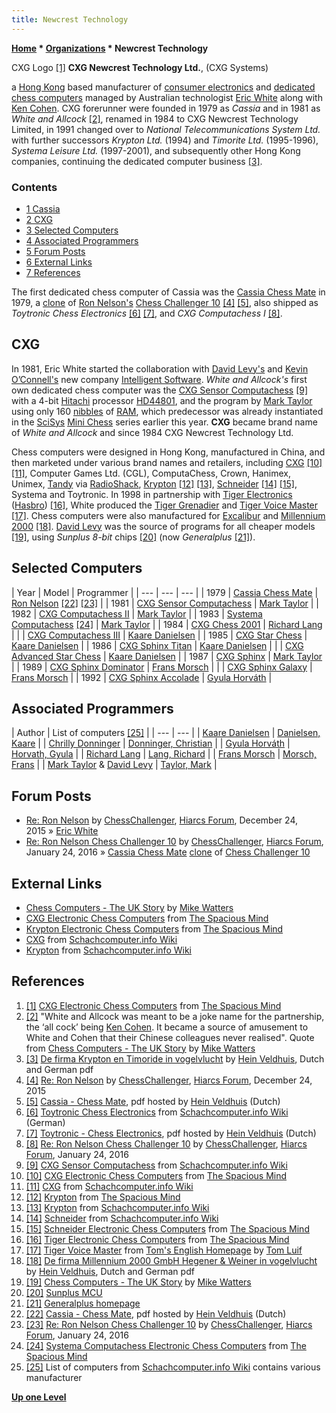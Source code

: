 ```yaml
---
title: Newcrest Technology
---
```

**[Home](Home "Home") \* [Organizations](Organizations "Organizations") \* Newcrest Technology**



 [](http://www.spacious-mind.com/html/cxg.html) CXG Logo <a id="cite-note-1" href="#cite-ref-1">[1]</a> 
**CXG Newcrest Technology Ltd.**, (CXG Systems)  

a [Hong Kong](https://en.wikipedia.org/wiki/Hong_Kong) based manufacturer of [consumer electronics](https://en.wikipedia.org/wiki/Consumer_electronics) and [dedicated chess computers](Dedicated_Chess_Computers "Dedicated Chess Computers") managed by Australian technologist [Eric White](Eric_White "Eric White") along with [Ken Cohen](Ken_Cohen "Ken Cohen"). CXG forerunner were founded in 1979 as *Cassia* and in 1981 as *White and Allcock* <a id="cite-note-2" href="#cite-ref-2">[2]</a>, renamed in 1984 to CXG Newcrest Technology Limited, in 1991 changed over to *National Telecommunications System Ltd.* with further successors *Krypton Ltd.* (1994) and *Timorite Ltd.* (1995-1996), *Systema Leisure Ltd.* (1997-2001), and subsequently other Hong Kong companies, continuing the dedicated computer business <a id="cite-note-3" href="#cite-ref-3">[3]</a>. 



### Contents


* [1 Cassia](#cassia)
* [2 CXG](#cxg)
* [3 Selected Computers](#selected-computers)
* [4 Associated Programmers](#associated-programmers)
* [5 Forum Posts](#forum-posts)
* [6 External Links](#external-links)
* [7 References](#references)






The first dedicated chess computer of Cassia was the [Cassia Chess Mate](Cassia_Chess_Mate "Cassia Chess Mate") in 1979, a [clone](Category:Clone "Category:Clone") of [Ron Nelson's](Ron_Nelson "Ron Nelson") [Chess Challenger 10](Chess_Challenger "Chess Challenger") <a id="cite-note-4" href="#cite-ref-4">[4]</a> <a id="cite-note-5" href="#cite-ref-5">[5]</a>, also shipped as *Toytronic Chess Electronics* <a id="cite-note-6" href="#cite-ref-6">[6]</a> <a id="cite-note-7" href="#cite-ref-7">[7]</a>, and *CXG Computachess I* <a id="cite-note-8" href="#cite-ref-8">[8]</a>. 



## CXG


In 1981, Eric White started the collaboration with [David Levy's](David_Levy "David Levy") and [Kevin O’Connell's](Kevin_O%E2%80%99Connell "Kevin O’Connell") new company [Intelligent Software](Intelligent_Software "Intelligent Software"). *White and Allcock's* first own dedicated chess computer was the [CXG Sensor Computachess](CXG_Sensor_Computachess "CXG Sensor Computachess") <a id="cite-note-9" href="#cite-ref-9">[9]</a> with a 4-bit [Hitachi](https://en.wikipedia.org/wiki/Hitachi_Ltd.) processor [HD44801](HMCS4xC "HMCS4xC"), and the program by [Mark Taylor](Mark_Taylor "Mark Taylor") using only 160 [nibbles](Nibble "Nibble") of [RAM](Memory#RAM "Memory"), which predecessor was already instantiated in the [SciSys](Saitek "Saitek") [Mini Chess](Mini_Chess "Mini Chess") series earlier this year. **CXG** became brand name of *White and Allcock* and since 1984 CXG Newcrest Technology Ltd. 


Chess computers were designed in Hong Kong, manufactured in China, and then marketed under various brand names and retailers, including [CXG](Newcrest_Technology#CXG "Newcrest Technology") <a id="cite-note-10" href="#cite-ref-10">[10]</a> <a id="cite-note-11" href="#cite-ref-11">[11]</a>, Computer Games Ltd. (CGL), ComputaChess, Crown, Hanimex, Unimex, [Tandy](https://en.wikipedia.org/wiki/Tandy_Corporation) via [RadioShack](https://en.wikipedia.org/wiki/RadioShack), [Krypton](Newcrest_Technology#Krypton "Newcrest Technology") <a id="cite-note-12" href="#cite-ref-12">[12]</a> <a id="cite-note-13" href="#cite-ref-13">[13]</a>, [Schneider](https://en.wikipedia.org/wiki/Amstrad_CPC#Schneider_Computer_Division) <a id="cite-note-14" href="#cite-ref-14">[14]</a> <a id="cite-note-15" href="#cite-ref-15">[15]</a>, Systema and Toytronic. In 1998 in partnership with [Tiger Electronics](https://en.wikipedia.org/wiki/Tiger_Electronics) ([Hasbro](https://en.wikipedia.org/wiki/Hasbro)) <a id="cite-note-16" href="#cite-ref-16">[16]</a>, White produced the [Tiger Grenadier](http://www.schach-computer.info/wiki/index.php/Tiger_Grenadier) and [Tiger Voice Master](http://www.xs4all.nl/%7Etluif/chescom/EngTigVM.html) <a id="cite-note-17" href="#cite-ref-17">[17]</a>. Chess computers were also manufactured for [Excalibur](Excalibur_Electronics "Excalibur Electronics") and [Millennium 2000](index.php?title=Millennium_2000&action=edit&redlink=1 "Millennium 2000 (page does not exist)") <a id="cite-note-18" href="#cite-ref-18">[18]</a>. [David Levy](David_Levy "David Levy") was the source of programs for all cheaper models <a id="cite-note-19" href="#cite-ref-19">[19]</a>, using *Sunplus 8-bit* chips <a id="cite-note-20" href="#cite-ref-20">[20]</a> (now *Generalplus* <a id="cite-note-21" href="#cite-ref-21">[21]</a>).



## Selected Computers




|  Year
 |  Model
 |  Programmer
 |
| --- | --- | --- |
|  1979
 | [Cassia Chess Mate](Cassia_Chess_Mate "Cassia Chess Mate") | [Ron Nelson](Ron_Nelson "Ron Nelson") <a id="cite-note-22" href="#cite-ref-22">[22]</a> <a id="cite-note-23" href="#cite-ref-23">[23]</a> |
|  1981
 | [CXG Sensor Computachess](CXG_Sensor_Computachess "CXG Sensor Computachess") | [Mark Taylor](Mark_Taylor "Mark Taylor") |
|  1982
 | [CXG Computachess II](CXG_Sensor_Computachess "CXG Sensor Computachess") | [Mark Taylor](Mark_Taylor "Mark Taylor") |
|  1983
 | [Systema Computachess](CXG_Sensor_Computachess "CXG Sensor Computachess") <a id="cite-note-24" href="#cite-ref-24">[24]</a> | [Mark Taylor](Mark_Taylor "Mark Taylor") |
|  1984
 | [CXG Chess 2001](Chess_2001 "Chess 2001") | [Richard Lang](Richard_Lang "Richard Lang") |
|  | [CXG Computachess III](CXG_Sensor_Computachess "CXG Sensor Computachess") | [Kaare Danielsen](Kaare_Danielsen "Kaare Danielsen") |
|  1985
 | [CXG Star Chess](CXG_Star_Chess "CXG Star Chess") | [Kaare Danielsen](Kaare_Danielsen "Kaare Danielsen") |
|  1986
 | [CXG Sphinx Titan](CXG_Sphinx#Titan "CXG Sphinx") | [Kaare Danielsen](Kaare_Danielsen "Kaare Danielsen") |
|  | [CXG Advanced Star Chess](CXG_Star_Chess#Advanced "CXG Star Chess") | [Kaare Danielsen](Kaare_Danielsen "Kaare Danielsen") |
|  1987
 | [CXG Sphinx](CXG_Sphinx "CXG Sphinx") | [Mark Taylor](Mark_Taylor "Mark Taylor") |
|  1989
 | [CXG Sphinx Dominator](CXG_Sphinx#6502 "CXG Sphinx") | [Frans Morsch](Frans_Morsch "Frans Morsch") |
|  | [CXG Sphinx Galaxy](CXG_Sphinx#6502 "CXG Sphinx") | [Frans Morsch](Frans_Morsch "Frans Morsch") |
|  1992
 | [CXG Sphinx Accolade](CXG_Sphinx#H8 "CXG Sphinx") | [Gyula Horváth](Gyula_Horv%C3%A1th "Gyula Horváth") |


## Associated Programmers




|  Author
 |  List of computers <a id="cite-note-25" href="#cite-ref-25">[25]</a> |
| --- | --- |
| [Kaare Danielsen](Kaare_Danielsen "Kaare Danielsen") | [Danielsen, Kaare](http://www.schach-computer.info/wiki/index.php/Kaare_Danielsen) |
| [Chrilly Donninger](Chrilly_Donninger "Chrilly Donninger") | [Donninger, Christian](http://www.schach-computer.info/wiki/index.php/Donninger,_Christian) |
| [Gyula Horváth](Gyula_Horv%C3%A1th "Gyula Horváth") | [Horvath, Gyula](http://www.schach-computer.info/wiki/index.php/Horvath,_Gyula) |
| [Richard Lang](Richard_Lang "Richard Lang") | [Lang, Richard](http://www.schach-computer.info/wiki/index.php/Lang,_Richard) |
| [Frans Morsch](Frans_Morsch "Frans Morsch") | [Morsch, Frans](http://www.schach-computer.info/wiki/index.php/Frans_Morsch) |
| [Mark Taylor](Mark_Taylor "Mark Taylor") & [David Levy](David_Levy "David Levy") | [Taylor, Mark](http://www.schach-computer.info/wiki/index.php/Taylor,_Mark) |


## Forum Posts


* [Re: Ron Nelson](http://www.hiarcs.net/forums/viewtopic.php?t=6768&start=122) by [ChessChallenger](Ron_Nelson "Ron Nelson"), [Hiarcs Forum](Computer_Chess_Forums "Computer Chess Forums"), December 24, 2015 » [Eric White](Eric_White "Eric White")
* [Re: Ron Nelson Chess Challenger 10](http://www.hiarcs.net/forums/viewtopic.php?t=6768&start=205) by [ChessChallenger](Ron_Nelson "Ron Nelson"), [Hiarcs Forum](Computer_Chess_Forums "Computer Chess Forums"), January 24, 2016 » [Cassia Chess Mate](Cassia_Chess_Mate "Cassia Chess Mate") [clone](Category:Clone "Category:Clone") of [Chess Challenger 10](Chess_Challenger "Chess Challenger")


## External Links


* [Chess Computers - The UK Story](http://www.chesscomputeruk.com/html/chess_computers_-_the_uk_story.html) by [Mike Watters](Mike_Watters "Mike Watters")
* [CXG Electronic Chess Computers](http://www.spacious-mind.com/html/cxg.html) from [The Spacious Mind](The_Spacious_Mind "The Spacious Mind")
* [Krypton Electronic Chess Computers](http://www.spacious-mind.com/html/krypton.html) from [The Spacious Mind](The_Spacious_Mind "The Spacious Mind")
* [CXG](http://www.schach-computer.info/wiki/index.php/CXG) from [Schachcomputer.info Wiki](http://www.schach-computer.info/wiki/index.php/Hauptseite_En)
* [Krypton](http://www.schach-computer.info/wiki/index.php/Krypton) from [Schachcomputer.info Wiki](http://www.schach-computer.info/wiki/index.php/Hauptseite_En)


## References


1. <a id="cite-ref-1" href="#cite-note-1">[1]</a> [CXG Electronic Chess Computers](http://www.spacious-mind.com/html/cxg.html) from [The Spacious Mind](The_Spacious_Mind "The Spacious Mind")
2. <a id="cite-ref-2" href="#cite-note-2">[2]</a> "White and Allcock was meant to be a joke name for the partnership, the ‘all cock’ being [Ken Cohen](Ken_Cohen "Ken Cohen"). It became a source of amusement to White and Cohen that their Chinese colleagues never realised". Quote from [Chess Computers - The UK Story](http://www.chesscomputeruk.com/html/chess_computers_-_the_uk_story.html) by [Mike Watters](Mike_Watters "Mike Watters")
3. <a id="cite-ref-3" href="#cite-note-3">[3]</a> [De firma Krypton en Timoride in vogelvlucht](http://www.schaakcomputers.nl/hein_veldhuis/database/files/Krypton%20information.pdf) by [Hein Veldhuis](Hein_Veldhuis "Hein Veldhuis"), Dutch and German pdf
4. <a id="cite-ref-4" href="#cite-note-4">[4]</a> [Re: Ron Nelson](http://www.hiarcs.net/forums/viewtopic.php?t=6768&start=122) by [ChessChallenger](Ron_Nelson "Ron Nelson"), [Hiarcs Forum](Computer_Chess_Forums "Computer Chess Forums"), December 24, 2015
5. <a id="cite-ref-5" href="#cite-note-5">[5]</a> [Cassia - Chess Mate](http://www.schaakcomputers.nl/hein_veldhuis/database/files/09-1979%20%5BA-3976%5D%20Cassia%20-%20Chess%20Mate.pdf), pdf hosted by [Hein Veldhuis](Hein_Veldhuis "Hein Veldhuis") (Dutch)
6. <a id="cite-ref-6" href="#cite-note-6">[6]</a> [Toytronic Chess Electronics](http://www.schach-computer.info/wiki/index.php/Toytronic_Chess_Electronics) from [Schachcomputer.info Wiki](http://www.schach-computer.info/wiki/index.php/Hauptseite_En) (German)
7. <a id="cite-ref-7" href="#cite-note-7">[7]</a> [Toytronic - Chess Electronics](http://www.schaakcomputers.nl/hein_veldhuis/database/files/10-1979%20%5BA-5970%5D%20Toytronic%20-%20Chess%20Electronics.pdf), pdf hosted by [Hein Veldhuis](Hein_Veldhuis "Hein Veldhuis") (Dutch)
8. <a id="cite-ref-8" href="#cite-note-8">[8]</a> [Re: Ron Nelson Chess Challenger 10](http://www.hiarcs.net/forums/viewtopic.php?t=6768&start=205) by [ChessChallenger](Ron_Nelson "Ron Nelson"), [Hiarcs Forum](Computer_Chess_Forums "Computer Chess Forums"), January 24, 2016
9. <a id="cite-ref-9" href="#cite-note-9">[9]</a> [CXG Sensor Computachess](http://www.schach-computer.info/wiki/index.php/CXG_Sensor_Computachess) from [Schachcomputer.info Wiki](http://www.schach-computer.info/wiki/index.php/Hauptseite_En)
10. <a id="cite-ref-10" href="#cite-note-10">[10]</a> [CXG Electronic Chess Computers](http://www.spacious-mind.com/html/cxg.html) from [The Spacious Mind](The_Spacious_Mind "The Spacious Mind")
11. <a id="cite-ref-11" href="#cite-note-11">[11]</a> [CXG](http://www.schach-computer.info/wiki/index.php/CXG) from [Schachcomputer.info Wiki](http://www.schach-computer.info/wiki/index.php/Hauptseite_En)
12. <a id="cite-ref-12" href="#cite-note-12">[12]</a> [Krypton](http://www.spacious-mind.com/html/krypton.html) from [The Spacious Mind](The_Spacious_Mind "The Spacious Mind")
13. <a id="cite-ref-13" href="#cite-note-13">[13]</a> [Krypton](http://www.schach-computer.info/wiki/index.php/Krypton) from [Schachcomputer.info Wiki](http://www.schach-computer.info/wiki/index.php/Hauptseite_En)
14. <a id="cite-ref-14" href="#cite-note-14">[14]</a> [Schneider](http://www.schach-computer.info/wiki/index.php/Schneider) from [Schachcomputer.info Wiki](http://www.schach-computer.info/wiki/index.php/Hauptseite_En)
15. <a id="cite-ref-15" href="#cite-note-15">[15]</a> [Schneider Electronic Chess Computers](http://www.spacious-mind.com/html/schneider.html) from [The Spacious Mind](The_Spacious_Mind "The Spacious Mind")
16. <a id="cite-ref-16" href="#cite-note-16">[16]</a> [Tiger Electronic Chess Computers](http://www.spacious-mind.com/html/tiger.html) from [The Spacious Mind](The_Spacious_Mind "The Spacious Mind")
17. <a id="cite-ref-17" href="#cite-note-17">[17]</a> [Tiger Voice Master](http://www.xs4all.nl/%7Etluif/chescom/EngTigVM.html) from [Tom's English Homepage](http://www.xs4all.nl/~tluif/EngStart.html) by [Tom Luif](Tom_Luif "Tom Luif")
18. <a id="cite-ref-18" href="#cite-note-18">[18]</a> [De firma Millennium 2000 GmbH Hegener & Weiner in vogelvlucht](http://www.schaakcomputers.nl/hein_veldhuis/database/files/Millennium%20information.pdf) by [Hein Veldhuis](Hein_Veldhuis "Hein Veldhuis"), Dutch and German pdf
19. <a id="cite-ref-19" href="#cite-note-19">[19]</a> [Chess Computers - The UK Story](http://www.chesscomputeruk.com/html/chess_computers_-_the_uk_story.html) by [Mike Watters](Mike_Watters "Mike Watters")
20. <a id="cite-ref-20" href="#cite-note-20">[20]</a> [Sunplus MCU](http://mcu.sunplusmcu.com/applications/Treadmill.asp)
21. <a id="cite-ref-21" href="#cite-note-21">[21]</a> [Generalplus homepage](http://www.generalplus.com/)
22. <a id="cite-ref-22" href="#cite-note-22">[22]</a> [Cassia - Chess Mate](http://www.schaakcomputers.nl/hein_veldhuis/database/files/09-1979%20%5BA-3976%5D%20Cassia%20-%20Chess%20Mate.pdf), pdf hosted by [Hein Veldhuis](Hein_Veldhuis "Hein Veldhuis") (Dutch)
23. <a id="cite-ref-23" href="#cite-note-23">[23]</a> [Re: Ron Nelson Chess Challenger 10](http://www.hiarcs.net/forums/viewtopic.php?t=6768&start=205) by [ChessChallenger](Ron_Nelson "Ron Nelson"), [Hiarcs Forum](Computer_Chess_Forums "Computer Chess Forums"), January 24, 2016
24. <a id="cite-ref-24" href="#cite-note-24">[24]</a> [Systema Computachess Electronic Chess Computers](http://www.spacious-mind.com/html/computachess.html) from [The Spacious Mind](The_Spacious_Mind "The Spacious Mind")
25. <a id="cite-ref-25" href="#cite-note-25">[25]</a> List of computers from [Schachcomputer.info Wiki](http://www.schach-computer.info/wiki/index.php/Hauptseite_En) contains various manufacturer

**[Up one Level](Organizations "Organizations")**







 
